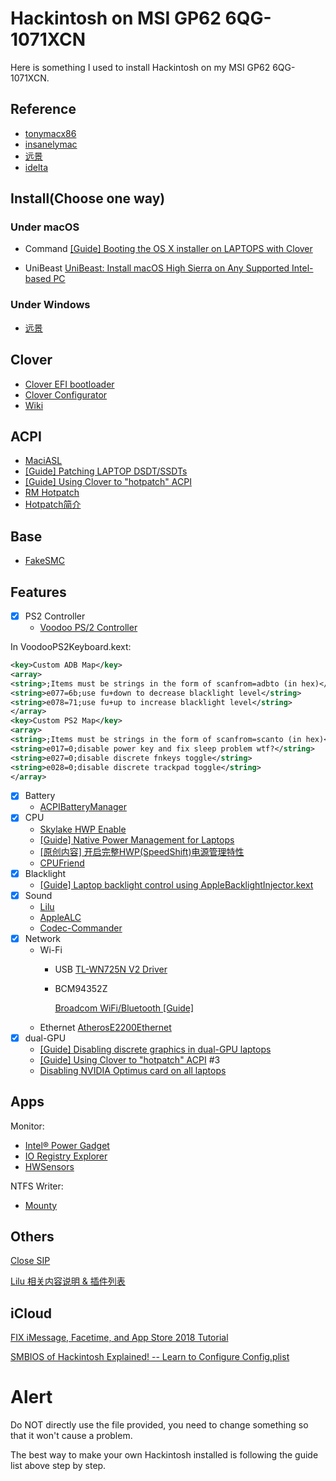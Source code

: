 # Hackintosh on MSI GP62 6QG-1071XCN
Here is something I used to install Hackintosh on my MSI GP62 6QG-1071XCN.

## Reference

- [tonymacx86](http://tonymacx86.com)
- [insanelymac](http://www.insanelymac.com)
- [远景](http://bbs.pcbeta.com)
- [idelta](https://www.idelta.info)

## Install(Choose one way)

### Under macOS

- Command
[[Guide] Booting the OS X installer on LAPTOPS with Clover](https://www.tonymacx86.com/threads/guide-booting-the-os-x-installer-on-laptops-with-clover.148093/)

- UniBeast
[UniBeast: Install macOS High Sierra on Any Supported Intel-based PC](https://www.tonymacx86.com/threads/unibeast-install-macos-high-sierra-on-any-supported-intel-based-pc.235474/)

### Under Windows
- [远景](bbs.pcbeta.com)

## Clover 
- [Clover EFI bootloader](http://sourceforge.net/projects/cloverefiboot/)
- [Clover Configurator](http://mackie100projects.altervista.org)
- [Wiki](https://clover-wiki.zetam.org/home)

## ACPI
- [MaciASL](https://bitbucket.org/RehabMan/os-x-maciasl-patchmatic/downloads/)
- [[Guide] Patching LAPTOP DSDT/SSDTs](https://www.tonymacx86.com/threads/guide-patching-laptop-dsdt-ssdts.152573/)
- [[Guide] Using Clover to "hotpatch" ACPI](https://www.tonymacx86.com/threads/guide-using-clover-to-hotpatch-acpi.200137/)
- [RM Hotpatch](https://github.com/RehabMan/OS-X-Clover-Laptop-Config/tree/master/hotpatch)
- [Hotpatch简介](http://bbs.pcbeta.com/viewthread-1741377-1-2.html)

## Base
- [FakeSMC](https://bitbucket.org/RehabMan/os-x-fakesmc-kozlek/downloads/)


## Features

- [x] PS2 Controller
	- [Voodoo PS/2 Controller](https://github.com/RehabMan/OS-X-Voodoo-PS2-Controller)

In VoodooPS2Keyboard.kext:

```xml
<key>Custom ADB Map</key>
<array>
<string>;Items must be strings in the form of scanfrom=adbto (in hex)</string>
<string>e077=6b;use fu+down to decrease blacklight level</string>
<string>e078=71;use fu+up to increase blacklight level</string>
</array>
<key>Custom PS2 Map</key>
<array>
<string>;Items must be strings in the form of scanfrom=scanto (in hex)</string>
<string>e017=0;disable power key and fix sleep problem wtf?</string>
<string>e027=0;disable discrete fnkeys toggle</string>
<string>e028=0;disable discrete trackpad toggle</string>
</array>
```

- [x] Battery
    - [ACPIBatteryManager](https://github.com/RehabMan/OS-X-ACPI-Battery-Driver)
- [x] CPU
  - [Skylake HWP Enable](https://www.tonymacx86.com/threads/skylake-hwp-enable.214915/)
  - [[Guide] Native Power Management for Laptops](https://www.tonymacx86.com/threads/guide-native-power-management-for-laptops.175801/)
  - [[原创内容] 开启完整HWP(SpeedShift)电源管理特性](http://bbs.pcbeta.com/viewthread-1737021-1-1.html)
  - [CPUFriend](https://github.com/PMheart/CPUFriend)
- [x] Blacklight
  - [[Guide] Laptop backlight control using AppleBacklightInjector.kext](https://www.tonymacx86.com/threads/guide-laptop-backlight-control-using-applebacklightinjector-kext.218222/)
- [x] Sound
    - [Lilu](https://github.com/vit9696/Lilu)
    - [AppleALC](https://github.com/vit9696/AppleALC)
    - [Codec-Commander](https://github.com/RehabMan/EAPD-Codec-Commander)
- [x] Network
    - Wi-Fi
        - USB
          [TL-WN725N V2 Driver](https://www.tp-link.com/us/download/TL-WN725N_V2.html#Driver)

        - BCM94352Z

          [Broadcom WiFi/Bluetooth [Guide]](https://www.tonymacx86.com/threads/broadcom-wifi-bluetooth-guide.242423/)
    - Ethernet
      [AtherosE2200Ethernet](https://github.com/Mieze/AtherosE2200Ethernet)
- [x] dual-GPU
    - [[Guide] Disabling discrete graphics in dual-GPU laptops](https://www.tonymacx86.com/threads/guide-disabling-discrete-graphics-in-dual-gpu-laptops.163772/)
    - [[Guide] Using Clover to "hotpatch" ACPI](https://www.tonymacx86.com/threads/guide-using-clover-to-hotpatch-acpi.200137/) #3
    - [Disabling NVIDIA Optimus card on all laptops](https://www.insanelymac.com/forum/forums/topic/295584-disabling-nvidia-optimus-card-on-all-laptops/)

## Apps

Monitor:
- [Intel® Power Gadget](https://software.intel.com/zh-cn/articles/intel-power-gadget-20)
- [IO Registry Explorer](https://developer.apple.com/download/more/)
- [HWSensors](https://github.com/kozlek/HWSensors)

NTFS Writer:
- [Mounty](http://enjoygineering.com/mounty/)

## Others

[Close SIP](https://www.tonymacx86.com/threads/explaining-os-x-el-capitan-security-changes-workarounds-and-current-information.170611/)

[Lilu 相关内容说明 & 插件列表](http://bbs.pcbeta.com/viewthread-1741470-1-1.html)

## iCloud

[FIX iMessage, Facetime, and App Store 2018 Tutorial](https://www.youtube.com/watch?v=JhA7e26dGgM)

[SMBIOS of Hackintosh Explained! -- Learn to Configure Config.plist](https://www.youtube.com/watch?v=bYELTlMcGsQ)



# Alert

Do NOT directly use the file provided, you need to change something so that it won't cause a problem.

The best way to make your own Hackintosh installed is following the guide list above step by step.